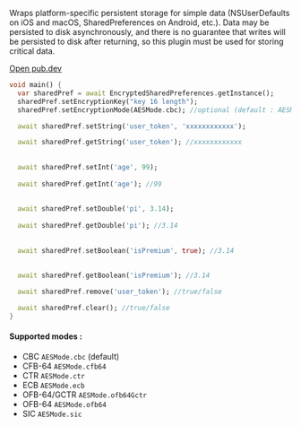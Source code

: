 Wraps platform-specific persistent storage for simple data (NSUserDefaults on iOS and macOS,
SharedPreferences on Android, etc.). Data may be persisted to disk asynchronously, and there is no
guarantee that writes will be persisted to disk after returning, so this plugin must be used for
storing critical data.

[Open pub.dev](https://pub.dev/packages/encrypt_shared_preferences)

```dart
void main() {
  var sharedPref = await EncryptedSharedPreferences.getInstance();
  sharedPref.setEncryptionKey("key 16 length");
  sharedPref.setEncryptionMode(AESMode.cbc); //optional (default : AESMode.cbc)

  await sharedPref.setString('user_token', 'xxxxxxxxxxxx');

  await sharedPref.getString('user_token'); //xxxxxxxxxxxx
  
  
  await sharedPref.setInt('age', 99);
  
  await sharedPref.getInt('age'); //99
  
  
  await sharedPref.setDouble('pi', 3.14);
  
  await sharedPref.getDouble('pi'); //3.14
  
  
  await sharedPref.setBoolean('isPremium', true); //3.14
  
  
  await sharedPref.getBoolean('isPremium'); //3.14

  await sharedPref.remove('user_token'); //true/false

  await sharedPref.clear(); //true/false
}

```

#### Supported modes :

- CBC `AESMode.cbc` (default)
- CFB-64 `AESMode.cfb64`
- CTR `AESMode.ctr`
- ECB `AESMode.ecb`
- OFB-64/GCTR `AESMode.ofb64Gctr`
- OFB-64 `AESMode.ofb64`
- SIC `AESMode.sic`
